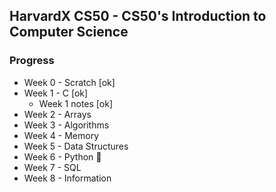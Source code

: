 ## HarvardX CS50 - CS50's Introduction to Computer Science

### Progress
* Week 0 - Scratch [ok]
* Week 1 - C [ok]
    * Week 1 notes [ok]
* Week 2 - Arrays
* Week 3 - Algorithms
* Week 4 - Memory
* Week 5 - Data Structures
* Week 6 - Python 🐍
* Week 7 - SQL
* Week 8 - Information
